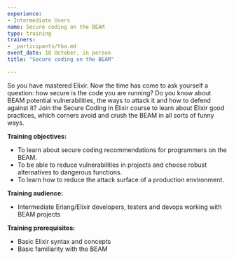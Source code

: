```yaml
---
experience:
- Intermediate Users
name: Secure coding on the BEAM
type: training
trainers:
- _participants/tba.md
event_date: 18 October, in person
title: "Secure coding on the BEAM"

---
```

So you have mastered Elixir. Now the time has come to ask yourself a question: how secure is the code you are running? Do you know about BEAM potential vulnerabilities, the ways to attack it and how to defend against it? Join the Secure Coding in Elixir course to learn about Elixir good practices, which corners avoid and crush the BEAM in all sorts of funny ways.

**Training objectives:**
- To learn about secure coding recommendations for programmers on the BEAM.
- To be able to reduce vulnerabilities in projects and choose robust alternatives to dangerous functions.
- To learn how to reduce the attack surface of a production environment.

**Training audience:**
- Intermediate Erlang/Elixir developers, testers and devops working with BEAM projects

**Training prerequisites:**
- Basic Elixir syntax and concepts 
- Basic familiarity with the BEAM
